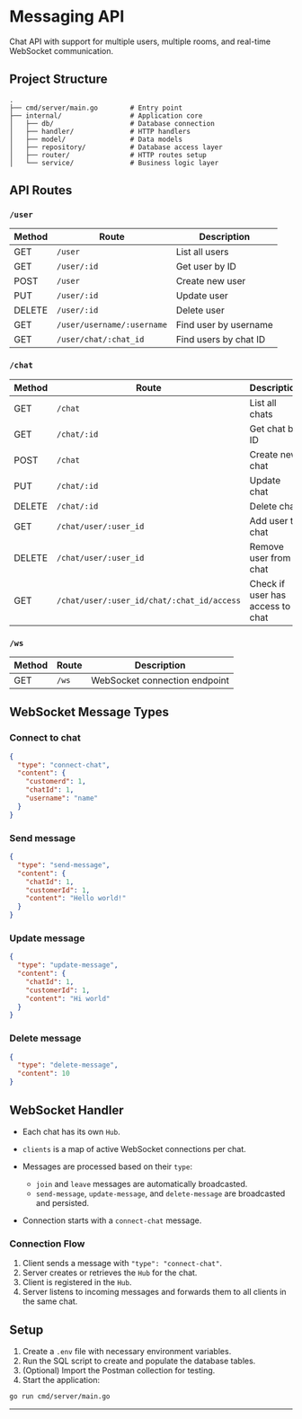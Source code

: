 # **Messaging API**

Chat API with support for multiple users, multiple rooms, and real-time WebSocket communication.

## Project Structure

```
.
├── cmd/server/main.go        # Entry point
├── internal/                 # Application core
│   ├── db/                   # Database connection
│   ├── handler/              # HTTP handlers
│   ├── model/                # Data models
│   ├── repository/           # Database access layer
│   ├── router/               # HTTP routes setup
│   └── service/              # Business logic layer
```

## API Routes

### **`/user`**

| Method | Route                      | Description           |
| ------ | -------------------------- | --------------------- |
| GET    | `/user`                    | List all users        |
| GET    | `/user/:id`                | Get user by ID        |
| POST   | `/user`                    | Create new user       |
| PUT    | `/user/:id`                | Update user           |
| DELETE | `/user/:id`                | Delete user           |
| GET    | `/user/username/:username` | Find user by username |
| GET    | `/user/chat/:chat_id`      | Find users by chat ID |

### **`/chat`**

| Method | Route                                      | Description                        |
| ------ | ------------------------------------------ | ---------------------------------- |
| GET    | `/chat`                                    | List all chats                     |
| GET    | `/chat/:id`                                | Get chat by ID                     |
| POST   | `/chat`                                    | Create new chat                    |
| PUT    | `/chat/:id`                                | Update chat                        |
| DELETE | `/chat/:id`                                | Delete chat                        |
| GET    | `/chat/user/:user_id`                      | Add user to chat                   |
| DELETE | `/chat/user/:user_id`                      | Remove user from chat              |
| GET    | `/chat/user/:user_id/chat/:chat_id/access` | Check if user has access to a chat |

### **`/ws`**

| Method | Route | Description                   |
| ------ | ----- | ----------------------------- |
| GET    | `/ws` | WebSocket connection endpoint |

## WebSocket Message Types

### **Connect to chat**

```json
{
  "type": "connect-chat",
  "content": {
    "customerd": 1,
    "chatId": 1,
    "username": "name"
  }
}
```

### **Send message**

```json
{
  "type": "send-message",
  "content": {
    "chatId": 1,
    "customerId": 1,
    "content": "Hello world!"
  }
}
```

### **Update message**

```json
{
  "type": "update-message",
  "content": {
    "chatId": 1,
    "customerId": 1,
    "content": "Hi world"
  }
}
```

### **Delete message**

```json
{
  "type": "delete-message",
  "content": 10
}
```

## WebSocket Handler

* Each chat has its own `Hub`.
* `clients` is a map of active WebSocket connections per chat.
* Messages are processed based on their `type`:

  * `join` and `leave` messages are automatically broadcasted.
  * `send-message`, `update-message`, and `delete-message` are broadcasted and persisted.
* Connection starts with a `connect-chat` message.

### Connection Flow

1. Client sends a message with `"type": "connect-chat"`.
2. Server creates or retrieves the `Hub` for the chat.
3. Client is registered in the `Hub`.
4. Server listens to incoming messages and forwards them to all clients in the same chat.

## Setup

1. Create a `.env` file with necessary environment variables.
2. Run the SQL script to create and populate the database tables.
3. (Optional) Import the Postman collection for testing.
4. Start the application:

```bash
go run cmd/server/main.go
```

---